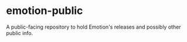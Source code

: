 # emotion-public
A public-facing repository to hold Emotion's releases and possibly other public info.
